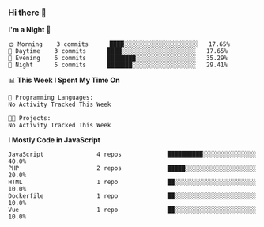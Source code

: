 ### Hi there 👋

<!--START_SECTION:waka-->
**I'm a Night 🦉** 

```text
🌞 Morning    3 commits      ████░░░░░░░░░░░░░░░░░░░░░   17.65% 
🌆 Daytime    3 commits      ████░░░░░░░░░░░░░░░░░░░░░   17.65% 
🌃 Evening    6 commits      ████████░░░░░░░░░░░░░░░░░   35.29% 
🌙 Night      5 commits      ███████░░░░░░░░░░░░░░░░░░   29.41%

```


📊 **This Week I Spent My Time On** 

```text
💬 Programming Languages: 
No Activity Tracked This Week

🐱‍💻 Projects: 
No Activity Tracked This Week

```

**I Mostly Code in JavaScript** 

```text
JavaScript               4 repos             ██████████░░░░░░░░░░░░░░░   40.0% 
PHP                      2 repos             █████░░░░░░░░░░░░░░░░░░░░   20.0% 
HTML                     1 repo              ██░░░░░░░░░░░░░░░░░░░░░░░   10.0% 
Dockerfile               1 repo              ██░░░░░░░░░░░░░░░░░░░░░░░   10.0% 
Vue                      1 repo              ██░░░░░░░░░░░░░░░░░░░░░░░   10.0%

```



<!--END_SECTION:waka-->
